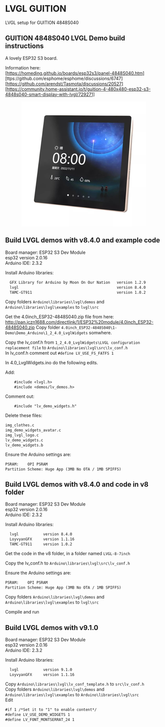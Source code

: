 # LVGL GUITION
LVGL setup for GUITION  4848S040

## GUITION 4848S040 LVGL Demo build instructions

A lovely ESP32 S3 board.   

Information here:    
   [https://homeding.github.io/boards/esp32s3/panel-4848S040.htm]
   [ttps://github.com/esphome/esphome/discussions/6747]  
   [https://github.com/arendst/Tasmota/discussions/20527]    
   [https://community.home-assistant.io/t/guition-4-480x480-esp32-s3-4848s040-smart-display-with-lvgl/729271]     

<p align="center">
  <img src="https://github.com/paulhamsh/LVGL_GUITION/blob/main/GUITION.jpg" width="400" title="GUITION">
</p>   

## Build LVGL demos with v8.4.0 and example code 

Board manager: ESP32 S3 Dev Module   
esp32 version 2.0.16   
Arduino IDE:   2.3.2   

Install Arduino libraries:
```
  GFX Library for Arduino by Moon On Our Nation   version 1.2.9
  lvgl                                            version 8.4.0
  TAMC-GT911                                      version 1.0.2
```

Copy folders ```Arduino\libraries\lvgl\demos``` and ```Arduino\libraries\lvgl\examples```  to ```lvgl\src```   

Get the 4.0inch_ESP32-4848S040.zip file from here: http://pan.jczn1688.com/directlink/1/ESP32%20module/4.0inch_ESP32-4848S040.zip
Copy folder ```4.0inch_ESP32-4848S040\1-Demo\Demo_Arduino\1_2_4.0_LvglWidgets``` somwhere.   

Copy the lv_conf.h from ```1_2_4.0_LvglWidgets\LVGL configuration replacement file``` to ```Arduino\libraries\lvgl\src\lv_conf.h```   
In lv_conf.h comment out ```#define LV_USE_FS_FATFS 1```

In 4.0_LvglWidgets.ino do the following edits.    

Add:   
```
    #include <lvgl.h>   
    #include <demos/lv_demos.h>   
```
Comment out:   
```
    #include "lv_demo_widgets.h"   
```

Delete these files: 
```
img_clothes.c
img_demo_widgets_avatar.c
img_lvgl_logo.c
lv_demo_widgets.c
lv_demo_widgets.b   
```

Ensure the Arduino settings are:
```
PSRAM:    OPI PSRAM
Partition Scheme: Huge App (3MB No OTA / 1MB SPIFFS)
```










## Build LVGL demos with v8.4.0 and code in v8 folder  

Board manager: ESP32 S3 Dev Module   
esp32 version 2.0.16   
Arduino IDE:   2.3.2   

Install Arduino libraries:
```
  lvgl           version 8.4.0
  LoyvyanGFX     version 1.1.16
  TAMC-GT911     version 1.0.2
```
Get the code in the v8 folder, in a folder named ```LVGL-8-7inch```   

Copy the lv_conf.h to ```Arduino\libraries\lvgl\src\lv_conf.h```   

Ensure the Arduino settings are:
```
PSRAM:    OPI PSRAM
Partition Scheme: Huge App (3MB No OTA / 1MB SPIFFS)
```
Copy folders ```Arduino\libraries\lvgl\demos``` and ```Arduino\libraries\lvgl\examples```  to ```lvgl\src```   

Compile and run    

## Build LVGL demos with v9.1.0

Board manager: ESP32 S3 Dev Module   
esp32 version 2.0.16   
Arduino IDE:   2.3.2   

Install Arduino libraries:
```
  lvgl           version 9.1.0
  LoyvyanGFX     version 1.1.16
```

Copy ```Arduino\libraries\lvgl\lv_conf_template.h``` to ```src\lv_conf.h```   
Copy folders ```Arduino\libraries\lvgl\demos``` and ```Arduino\libraries\lvgl\examples```  to ```Arduino\libraries\lvgl\src```     
Edit
```
#if 1 /*Set it to "1" to enable content*/
#define LV_USE_DEMO_WIDGETS 1
#define LV_FONT_MONTSERRAT_24 1
